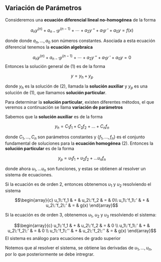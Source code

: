 ## Variación de Parámetros

Consideremos una **ecuación diferencial lineal no-homogénea** de la forma

$$a_ny^{(n)} + a_{n-1}y^{(n-1)} +\cdots+ a_{2}y\: '' + a_{1}y\: ' + a_0y = f(x) \tag{1}$$

donde donde $a_n,\dots, a_0$ son números constantes. Asociada a esta ecuación diferencial tenemos la **ecuación algebraíca**

$$a_ny^{(n)} + a_{n-1}y^{(n-1)} +\cdots+ a_{2}y\:'' + a_{1}y\:' + a_0y = 0 \tag{2}$$
Entonces la solución general de $(1)$ es de la forma

$$y=y_h+y_p$$

donde $y_h$ es la solución de $(2)$, llamada la **solución auxiliar** y $y_p$ es una solución de $(1)$, que llamamos **solución particular**.

Para determinar la **solución particular**, existen diferentes métodos, el que veremos a continuación se llama **variación de parámetros**

Sabemos que la **solución auxiliar** es de la forma 

$$y_h = C_1f_1 + C_2f_2 + \dots + C_nf_n$$

donde $C_1, \dots, C_n$ son parámetros constantes y $\{f_1, \dots, f_n\}$ es el conjunto fundamental de soluciones para la **ecuación homogénea** $(2)$. Entonces la **solución particular** es de la forma

$$y_p = u_1f_1 + u_2f_2 +\dots u_nf_n$$

donde ahora $u_1, \dots u_n$ son funciones, y estas se obtienen al resolver un sistema de ecuaciones.

Si la ecuación es de orden 2, entonces obtenemos $u_1$ y $u_2$ resolviendo el sistema

$$\begin{array}{c}
u_1\:'f_1 & + & u_2\:'f_2 & = & 0\\
u_1\:'f_1\:' & + & u_2\:'f_2\:' & = & g(x)
\end{array}$$

Si la ecuación es de orden 3, obtenemos $u_1$, $u_2$ y $u_3$ resolviendo el sistema:

$$\begin{array}{c}
u_1\:'f_1 & + & u_2\:'f_2 & = & 0 \\
u_1\:'f_1\:' & + & u_2\:'f_2\:' & = & 0 \\
u_1\:'f_1\:'' & + & u_2\:'f_2\:'' & = & g(x)
\end{array}$$
El sistema es análogo para ecuaciones de grado superior

Notemos que al resolver el sistema, se obtiene las derivadas de $u_1,\dots, u_n$, por lo que posteriormente se debe intregrar.
